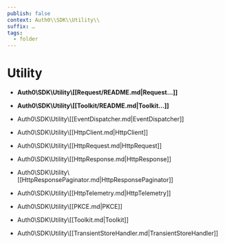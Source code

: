 ```yaml
---
publish: false
context: Auth0\\SDK\\Utility\\
suffix: …
tags:
  - folder
---
```

# Utility

- **Auth0\\SDK\\Utility\\[[Request/README.md|Request…]]**
- **Auth0\\SDK\\Utility\\[[Toolkit/README.md|Toolkit…]]**

- Auth0\\SDK\\Utility\\[[EventDispatcher.md|EventDispatcher]]
- Auth0\\SDK\\Utility\\[[HttpClient.md|HttpClient]]
- Auth0\\SDK\\Utility\\[[HttpRequest.md|HttpRequest]]
- Auth0\\SDK\\Utility\\[[HttpResponse.md|HttpResponse]]
- Auth0\\SDK\\Utility\\[[HttpResponsePaginator.md|HttpResponsePaginator]]
- Auth0\\SDK\\Utility\\[[HttpTelemetry.md|HttpTelemetry]]
- Auth0\\SDK\\Utility\\[[PKCE.md|PKCE]]
- Auth0\\SDK\\Utility\\[[Toolkit.md|Toolkit]]
- Auth0\\SDK\\Utility\\[[TransientStoreHandler.md|TransientStoreHandler]]


